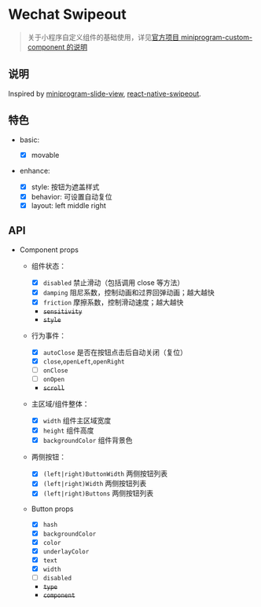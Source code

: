 # Wechat Swipeout

> 关于小程序自定义组件的基础使用，详见[官方项目 miniprogram-custom-component 的说明](https://github.com/wechat-miniprogram/miniprogram-custom-component)

## 说明

Inspired by [miniprogram-slide-view](https://github.com/wechat-miniprogram/slide-view), [react-native-swipeout](https://github.com/dancormier/react-native-swipeout).

## 特色

* basic:

  - [x] movable

* enhance:

  - [x] style: 按钮为遮盖样式
  - [x] behavior: 可设置自动复位
  - [x] layout: left middle right

## API

- Component props

  - 组件状态：

    - [x] `disabled` 禁止滑动（包括调用 close 等方法）
    - [x] `damping` 阻尼系数，控制动画和过界回弹动画；越大越快
    - [x] `friction` 摩擦系数，控制滑动速度；越大越快
    - ~~`sensitivity`~~
    - ~~`style`~~

  - 行为事件：

    - [x] `autoClose` 是否在按钮点击后自动关闭（复位）
    - [x] `close`,`openLeft`,`openRight`
    - [ ] `onClose`
    - [ ] `onOpen`
    - ~~`scroll`~~

  - 主区域/组件整体：

    - [x] `width` 组件主区域宽度
    - [x] `height` 组件高度
    - [x] `backgroundColor` 组件背景色

  - 两侧按钮：

    - [x] `(left|right)ButtonWidth` 两侧按钮列表
    - [x] `(left|right)Width` 两侧按钮列表
    - [x] `(left|right)Buttons` 两侧按钮列表

  - Button props

    - [x] `hash`
    - [x] `backgroundColor`
    - [x] `color`
    - [x] `underlayColor`
    - [x] `text`
    - [x] `width`
    - [ ] `disabled`
    - ~~`type`~~
    - ~~`component`~~
